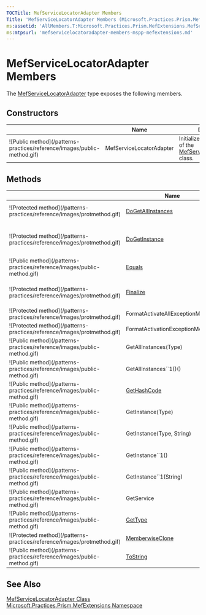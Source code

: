```yaml
---
TOCTitle: MefServiceLocatorAdapter Members
Title: 'MefServiceLocatorAdapter Members (Microsoft.Practices.Prism.MefExtensions)'
ms:assetid: 'AllMembers.T:Microsoft.Practices.Prism.MefExtensions.MefServiceLocatorAdapter'
ms:mtpsurl: 'mefservicelocatoradapter-members-mspp-mefextensions.md'
---
```


# MefServiceLocatorAdapter Members

The [MefServiceLocatorAdapter](/patterns-practices/reference/mefservicelocatoradapter-class-mspp-mefextensions) type exposes the following members.

## Constructors

<table>
<thead>
<tr class="header">
<th> </th>
<th>Name</th>
<th>Description</th>
</tr>
</thead>
<tbody>
<tr class="odd">
<td>![Public method](/patterns-practices/reference/images/public-method.gif)</td>
<td>MefServiceLocatorAdapter</td>
<td><div class="summary">
Initializes a new instance of the <a href="/patterns-practices/reference/mefservicelocatoradapter-class-mspp-mefextensions">MefServiceLocatorAdapter</a> class.
</div></td>
</tr>
</tbody>
</table>

## Methods

<table>
<thead>
<tr class="header">
<th> </th>
<th>Name</th>
<th>Description</th>
</tr>
</thead>
<tbody>
<tr class="odd">
<td>![Protected method](/patterns-practices/reference/images/protmethod.gif)</td>
<td><a href="/patterns-practices/reference/mefservicelocatoradapter-dogetallinstances-method-mspp-mefextensions">DoGetAllInstances</a></td>
<td><div class="summary">
Resolves the instance of the requested service.
</div>
(Overrides ServiceLocatorImplBaseDoGetAllInstances(Type).)</td>
</tr>
<tr class="even">
<td>![Protected method](/patterns-practices/reference/images/protmethod.gif)</td>
<td><a href="/patterns-practices/reference/mefservicelocatoradapter-dogetinstance-method-mspp-mefextensions">DoGetInstance</a></td>
<td><div class="summary">
Resolves all the instances of the requested service.
</div>
(Overrides ServiceLocatorImplBaseDoGetInstance(Type, String).)</td>
</tr>
<tr class="odd">
<td>![Public method](/patterns-practices/reference/images/public-method.gif)</td>
<td><a href="http://msdn.microsoft.com/en-us/library/bsc2ak47">Equals</a></td>
<td><div class="summary">
Determines whether the specified <a href="http://msdn.microsoft.com/en-us/library/e5kfa45b">Object</a> is equal to the current <a href="http://msdn.microsoft.com/en-us/library/e5kfa45b">Object</a>.
</div>
(Inherited from <a href="http://msdn.microsoft.com/en-us/library/e5kfa45b">Object</a>.)</td>
</tr>
<tr class="even">
<td>![Protected method](/patterns-practices/reference/images/protmethod.gif)</td>
<td><a href="http://msdn.microsoft.com/en-us/library/4k87zsw7">Finalize</a></td>
<td><div class="summary">
Allows an object to try to free resources and perform other cleanup operations before it is reclaimed by garbage collection.
</div>
(Inherited from <a href="http://msdn.microsoft.com/en-us/library/e5kfa45b">Object</a>.)</td>
</tr>
<tr class="odd">
<td>![Protected method](/patterns-practices/reference/images/protmethod.gif)</td>
<td>FormatActivateAllExceptionMessage</td>
<td>(Inherited from ServiceLocatorImplBase.)</td>
</tr>
<tr class="even">
<td>![Protected method](/patterns-practices/reference/images/protmethod.gif)</td>
<td>FormatActivationExceptionMessage</td>
<td>(Inherited from ServiceLocatorImplBase.)</td>
</tr>
<tr class="odd">
<td>![Public method](/patterns-practices/reference/images/public-method.gif)</td>
<td>GetAllInstances(Type)</td>
<td>(Inherited from ServiceLocatorImplBase.)</td>
</tr>
<tr class="even">
<td>![Public method](/patterns-practices/reference/images/public-method.gif)</td>
<td>GetAllInstances``1()()</td>
<td>(Inherited from ServiceLocatorImplBase.)</td>
</tr>
<tr class="odd">
<td>![Public method](/patterns-practices/reference/images/public-method.gif)</td>
<td><a href="http://msdn.microsoft.com/en-us/library/zdee4b3y">GetHashCode</a></td>
<td><div class="summary">
Serves as a hash function for a particular type.
</div>
(Inherited from <a href="http://msdn.microsoft.com/en-us/library/e5kfa45b">Object</a>.)</td>
</tr>
<tr class="even">
<td>![Public method](/patterns-practices/reference/images/public-method.gif)</td>
<td>GetInstance(Type)</td>
<td>(Inherited from ServiceLocatorImplBase.)</td>
</tr>
<tr class="odd">
<td>![Public method](/patterns-practices/reference/images/public-method.gif)</td>
<td>GetInstance(Type, String)</td>
<td>(Inherited from ServiceLocatorImplBase.)</td>
</tr>
<tr class="even">
<td>![Public method](/patterns-practices/reference/images/public-method.gif)</td>
<td>GetInstance``1()</td>
<td>(Inherited from ServiceLocatorImplBase.)</td>
</tr>
<tr class="odd">
<td>![Public method](/patterns-practices/reference/images/public-method.gif)</td>
<td>GetInstance``1(String)</td>
<td>(Inherited from ServiceLocatorImplBase.)</td>
</tr>
<tr class="even">
<td>![Public method](/patterns-practices/reference/images/public-method.gif)</td>
<td>GetService</td>
<td>(Inherited from ServiceLocatorImplBase.)</td>
</tr>
<tr class="odd">
<td>![Public method](/patterns-practices/reference/images/public-method.gif)</td>
<td><a href="http://msdn.microsoft.com/en-us/library/dfwy45w9">GetType</a></td>
<td><div class="summary">
Gets the <a href="http://msdn.microsoft.com/en-us/library/42892f65">Type</a> of the current instance.
</div>
(Inherited from <a href="http://msdn.microsoft.com/en-us/library/e5kfa45b">Object</a>.)</td>
</tr>
<tr class="even">
<td>![Protected method](/patterns-practices/reference/images/protmethod.gif)</td>
<td><a href="http://msdn.microsoft.com/en-us/library/57ctke0a">MemberwiseClone</a></td>
<td><div class="summary">
Creates a shallow copy of the current <a href="http://msdn.microsoft.com/en-us/library/e5kfa45b">Object</a>.
</div>
(Inherited from <a href="http://msdn.microsoft.com/en-us/library/e5kfa45b">Object</a>.)</td>
</tr>
<tr class="odd">
<td>![Public method](/patterns-practices/reference/images/public-method.gif)</td>
<td><a href="http://msdn.microsoft.com/en-us/library/7bxwbwt2">ToString</a></td>
<td><div class="summary">
Returns a string that represents the current object.
</div>
(Inherited from <a href="http://msdn.microsoft.com/en-us/library/e5kfa45b">Object</a>.)</td>
</tr>
</tbody>
</table>

## See Also

[MefServiceLocatorAdapter Class](/patterns-practices/reference/mefservicelocatoradapter-class-mspp-mefextensions)<br/>
[Microsoft.Practices.Prism.MefExtensions Namespace](/patterns-practices/reference/mspp-mefextensions-namespace)<br/>